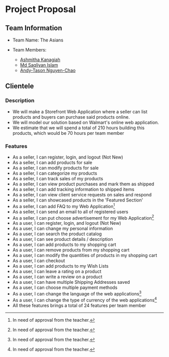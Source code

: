 # Project Proposal

## Team Information

- Team Name: The Asians

- Team Members:
  - [Ashmitha Kanagiah](https://github.com/ashmyytaa)
  - [Md Saqliyan Islam](https://github.com/SaqSaq815)
  - [Andy-Tason Nguyen-Chao](https://github.com/DHay10)
  
## Clientele

### Description

- We will make a Storefront Web Application where a seller can list products and buyers can purchase said products online.
- We will model our solution based on Walmart's online web application.
- We estimate that we will spend a total of 210 hours building this products, which would be 70 hours per team member

### Features

- As a seller, I can register, login, and logout (Not New)
- As a seller, I can add products for sale
- As a seller, I can modify products for sale
- As a seller, I can categorize my products
- As a seller, I can track sales of my products
- As a seller, I can view product purchases and mark them as shipped
- As a seller, I can add tracking information to shipped items
- As a seller, I can view client service requests on sales and respond
- As a seller, I can showcased products in the 'Featured Section'
- As a seller, I can add FAQ to my Web Application[^1]
- As a seller, I can send an email to all of registered users
- As a seller, I can put choose advertisement for my Web Application[^1]
- As a user, I can register, login, and logout (Not New)
- As a user, I can change my personal information
- As a user, I can search the product catalog
- As a user, I can see product details / description
- As a user, I can add products to my shopping cart
- As a user, I can remove products from my shopping cart
- As a user, I can modify the quantities of products in my shopping cart
- As a user, I can checkout
- As a user, I can add products to my Wish Lists
- As a user, I can leave a rating on a product
- As a user, I can write a review on a product
- As a user, I can have multiple Shipping Addresses saved
- As a user, I can choose multiple payment methods
- As a user, I can change the language of the web applications[^1]
- As a user, I can change the type of currency of the web applications[^1]
- All these features brings a total of 24 features per team member

[^1]: In need of approval from the teacher.
